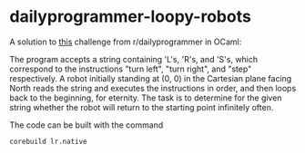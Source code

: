 # dailyprogrammer-loopy-robots
A solution to [this](http://www.reddit.com/r/dailyprogrammer/comments/32vlg8/20150417_challenge_210_hard_loopy_robots/) challenge from r/dailyprogrammer in OCaml:

The program accepts a string containing 'L's, 'R's, and 'S's, which correspond to the instructions "turn left", "turn right", and "step" respectively. A robot initially standing at (0, 0) in the Cartesian plane facing North reads the string and executes the instructions in order, and then loops back to the beginning, for eternity. The task is to determine for the given string whether the robot will return to the starting point infinitely often.

The code can be built with the command

    corebuild lr.native
